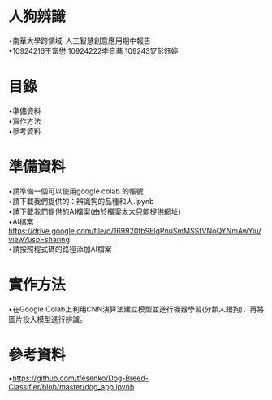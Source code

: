 # 人狗辨識
•南華大學跨領域-人工智慧創意應用期中報告  
•10924216王富懋 10924222李音蕎 10924317彭鈺婷   
# 目錄
•準備資料  
•實作方法  
•參考資料  
# 準備資料  
•請準備一個可以使用google colab 的帳號  
•請下載我們提供的：辨識狗的品種和人.ipynb  
•請下載我們提供的AI檔案(由於檔案太大只能提供網址)  
•AI檔案：https://drive.google.com/file/d/169920tb9ElqPnuSmMSSfVNoQYNmAwYiu/view?usp=sharing  
•請按照程式碼的路徑添加AI檔案  
# 實作方法  
•在Google Colab上利用CNN演算法建立模型並進行機器學習(分類人跟狗)，再將圖片投入模型進行辨識。
# 參考資料  
•https://github.com/tfesenko/Dog-Breed-Classifier/blob/master/dog_app.ipynb
